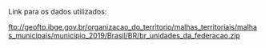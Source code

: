 Link para os dados utilizados:

ftp://geoftp.ibge.gov.br/organizacao_do_territorio/malhas_territoriais/malhas_municipais/municipio_2019/Brasil/BR/br_unidades_da_federacao.zip
